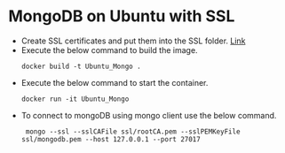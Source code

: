 # MongoDB on Ubuntu with SSL

- Create SSL certificates and put them into the SSL folder. [Link](https://rajanmaharjan.medium.com/secure-your-mongodb-connections-ssl-tls-92e2addb3c89)
- Execute the below command to build the image.
  ```
  docker build -t Ubuntu_Mongo .
  ```
- Execute the below command to start the container.
  ```
  docker run -it Ubuntu_Mongo
  ```
- To connect to mongoDB using mongo client use the below command.
  ```
   mongo --ssl --sslCAFile ssl/rootCA.pem --sslPEMKeyFile ssl/mongodb.pem --host 127.0.0.1 --port 27017
  ```
